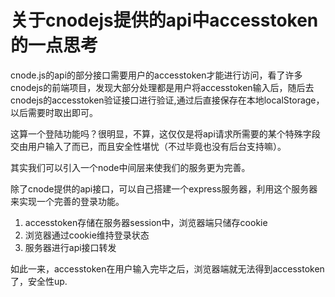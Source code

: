 # 关于cnodejs提供的api中accesstoken的一点思考

cnode.js的api的部分接口需要用户的accesstoken才能进行访问，看了许多cnodejs的前端项目，发现大部分处理都是用户将accesstoken输入后，随后去cnodejs的accesstoken验证接口进行验证,通过后直接保存在本地localStorage，以后需要时取出即可。

这算一个登陆功能吗？很明显，不算，这仅仅是将api请求所需要的某个特殊字段交由用户输入了而已，而且安全性堪忧（不过毕竟也没有后台支持嘛）。

其实我们可以引入一个node中间层来使我们的服务更为完善。

除了cnode提供的api接口，可以自己搭建一个express服务器，利用这个服务器来实现一个完善的登录功能。

1. accesstoken存储在服务器session中，浏览器端只储存cookie
2. 浏览器通过cookie维持登录状态
3. 服务器进行api接口转发

如此一来，accesstoken在用户输入完毕之后，浏览器端就无法得到accesstoken了，安全性up.

